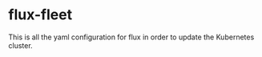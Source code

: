 # flux-fleet
This is all the yaml configuration for flux in order to update the Kubernetes cluster.
